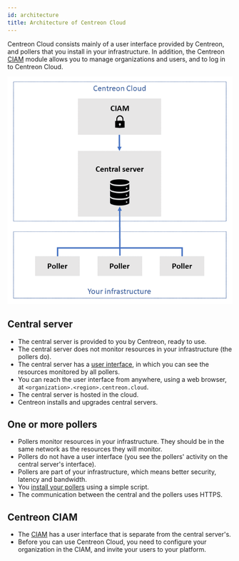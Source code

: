 ```yaml
---
id: architecture
title: Architecture of Centreon Cloud
---
```


Centreon Cloud consists mainly of a user interface provided by Centreon, and pollers that you install in your infrastructure. In addition, the Centreon [CIAM](../ciam/ciam.md) module allows you to manage organizations and users, and to log in to Centreon Cloud.

![image](../assets/getting-started/infra3.png)

## Central server

* The central server is provided to you by Centreon, ready to use.
* The central server does not monitor resources in your infrastructure (the pollers do).
* The central server has a [user interface](interface.md), in which you can see the resources monitored by all pollers.
* You can reach the user interface from anywhere, using a web browser, at `<organization>.<region>.centreon.cloud`.
* The central server is hosted in the cloud.
* Centreon installs and upgrades central servers.

## One or more pollers

* Pollers monitor resources in your infrastructure. They should be in the same network as the resources they will monitor.
* Pollers do not have a user interface (you see the pollers' activity on the central server's interface).
* Pollers are part of your infrastructure, which means better security, latency and bandwidth.
* You [install your pollers](../installation/deploy-poller.md) using a simple script.
* The communication between the central and the pollers uses HTTPS.

## Centreon CIAM

* The [CIAM](../ciam/ciam.md) has a user interface that is separate from the central server's.
* Before you can use Centreon Cloud, you need to configure your organization in the CIAM, and invite your users to your platform.
